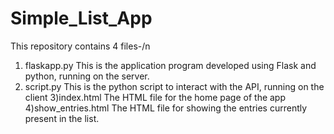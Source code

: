 # Simple_List_App
This repository contains 4 files-/n
1) flaskapp.py
This is the application program developed using Flask and python, running on the server.
2) script.py
This is the python script to interact with the API, running on the client
3)index.html
The HTML file for the home page of the app
4)show_entries.html
The HTML file for showing the entries currently present in the list.
